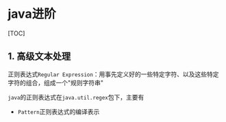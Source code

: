 # java进阶

[TOC]

## 1. 高级文本处理

正则表达式`Regular Expression`：用事先定义好的一些特定字符、以及这些特定字符的组合，组成一个"规则字符串"

`java`的正则表达式在`java.util.regex`包下，主要有

- `Pattern`正则表达式的编译表示